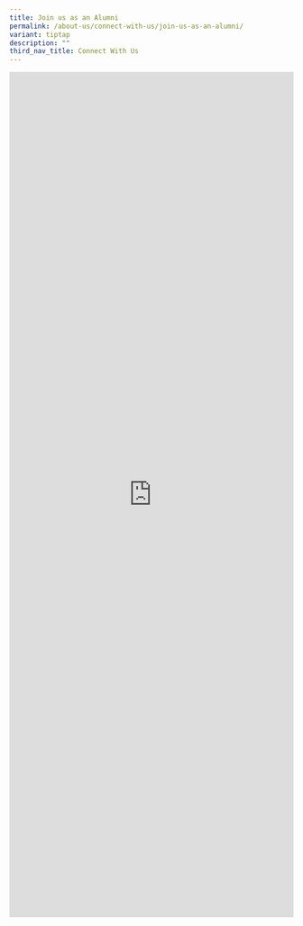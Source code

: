 ```yaml
---
title: Join us as an Alumni
permalink: /about-us/connect-with-us/join-us-as-an-alumni/
variant: tiptap
description: ""
third_nav_title: Connect With Us
---
```

<div class="iframe-wrapper">
<iframe height="1500" width="100%" allowfullscreen="true" frameborder="0" src="https://docs.google.com/forms/d/e/1FAIpQLSeL5_A3Yz3mLm2nzaSzjzef-vx1b0bn_hs8i8CMZVKPoPrsNA/viewform?embedded=true"></iframe>
</div>
<p></p>